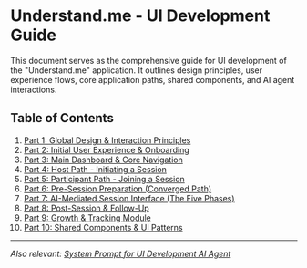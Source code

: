 # Understand.me - UI Development Guide

This document serves as the comprehensive guide for UI development of the "Understand.me" application. It outlines design principles, user experience flows, core application paths, shared components, and AI agent interactions.

## Table of Contents

1.  [Part 1: Global Design & Interaction Principles](part1_global_design.md)
2.  [Part 2: Initial User Experience & Onboarding](part2_initial_user_experience.md)
3.  [Part 3: Main Dashboard & Core Navigation](part3_main_dashboard_core_navigation.md)
4.  [Part 4: Host Path - Initiating a Session](part4_host_path_initiating_session.md)
5.  [Part 5: Participant Path - Joining a Session](part5_participant_path_joining_session.md)
6.  [Part 6: Pre-Session Preparation (Converged Path)](part6_pre_session_preparation_converged_path.md)
7.  [Part 7: AI-Mediated Session Interface (The Five Phases)](part7_ai_mediated_session_interface.md)
8.  [Part 8: Post-Session & Follow-Up](part8_post_session_follow_up.md)
9.  [Part 9: Growth & Tracking Module](part9_growth_tracking_module.md)
10. [Part 10: Shared Components & UI Patterns](part10_shared_components_ui_patterns.md)

---
*Also relevant: [System Prompt for UI Development AI Agent](../system_prompt_ui_agent.md)*
